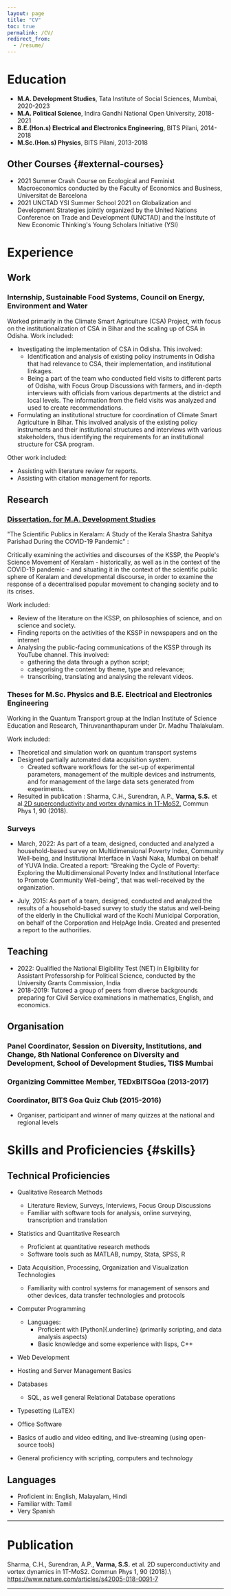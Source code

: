 ```yaml
---
layout: page
title: "CV"
toc: true
permalink: /CV/
redirect_from:
  - /resume/
---
```


# Education

-   **M.A. Development Studies**, Tata Institute of Social Sciences,
    Mumbai, 2020-2023
-   **M.A. Political Science**, Indira Gandhi National Open University,
    2018-2021
-   **B.E.(Hon.s) Electrical and Electronics Engineering**, BITS Pilani,
    2014-2018
-   **M.Sc.(Hon.s) Physics**, BITS Pilani, 2013-2018

## Other Courses {#external-courses}

-   2021 Summer Crash Course on Ecological and Feminist Macroeconomics
    conducted by the Faculty of Economics and Business, Universitat de
    Barcelona
-   2021 UNCTAD YSI Summer School 2021 on Globalization and Development
    Strategies jointly organized by the United Nations Conference on
    Trade and Development (UNCTAD) and the Institute of New Economic
    Thinking\'s Young Scholars Initiative (YSI)

# Experience

## Work

### Internship, Sustainable Food Systems, Council on Energy, Environment and Water

Worked primarily in the Climate Smart Agriculture (CSA) Project, with
focus on the institutionalization of CSA in Bihar and the scaling up of
CSA in Odisha. Work included:

-   Investigating the implementation of CSA in Odisha. This involved:
    -   Identification and analysis of existing policy instruments in
        Odisha that had relevance to CSA, their implementation, and
        institutional linkages.
    -   Being a part of the team who conducted field visits to different
        parts of Odisha, with Focus Group Discussions with farmers, and
        in-depth interviews with officials from various departments at
        the district and local levels. The information from the field
        visits was analyzed and used to create recommendations.
-   Formulating an institutional structure for coordination of Climate
    Smart Agriculture in Bihar. This involved analysis of the existing
    policy instruments and their institutional structures and interviews
    with various stakeholders, thus identifying the requirements for an
    institutional structure for CSA program.

Other work included:

-   Assisting with literature review for reports.
-   Assisting with citation management for reports.

## Research

### [Dissertation, for M.A. Development Studies](http://mads.sangeethvarma.com)

\"The Scientific Publics in Keralam: A Study of the Kerala Shastra
Sahitya Parishad During the COVID-19 Pandemic\" :

Critically examining the activities and discourses of the KSSP, the
People\'s Science Movement of Keralam - historically, as well as in the
context of the COVID-19 pandemic - and situating it in the context of
the scientific public sphere of Keralam and developmental discourse, in
order to examine the response of a decentralised popular movement to
changing society and to its crises.

Work included:

-   Review of the literature on the KSSP, on philosophies of science,
    and on science and society.
-   Finding reports on the activities of the KSSP in newspapers and on
    the internet
-   Analysing the public-facing communications of the KSSP through its
    YouTube channel. This involved:
    -   gathering the data through a python script;
    -   categorising the content by theme, type and relevance;
    -   transcribing, translating and analysing the relevant videos.

### Theses for M.Sc. Physics and B.E. Electrical and Electronics Engineering

Working in the Quantum Transport group at the Indian Institute of
Science Education and Research, Thiruvananthapuram under Dr. Madhu
Thalakulam.

Work included:

-   Theoretical and simulation work on quantum transport systems
-   Designed partially automated data acquisition system.
    -   Created software workflows for the set-up of experimental
        parameters, management of the multiple devices and instruments,
        and for management of the large data sets generated from
        experiments.
-   Resulted in publication : Sharma, C.H., Surendran, A.P., **Varma,
    S.S.** et al.[2D superconductivity and vortex dynamics in
    1T-MoS2.](https://www.nature.com/articles/s42005-018-0091-7) Commun
    Phys 1, 90 (2018).

### Surveys

-   March, 2022: As part of a team, designed, conducted and analyzed a
    household-based survey on Multidimensional Poverty Index, Community
    Well-being, and Institutional Interface in Vashi Naka, Mumbai on
    behalf of YUVA India. Created a report: \"Breaking the Cycle of
    Poverty: Exploring the Multidimensional Poverty Index and
    Institutional Interface to Promote Community Well-being\", that was
    well-received by the organization.

-   July, 2015: As part of a team, designed, conducted and analyzed the
    results of a household-based survey to study the status and
    well-being of the elderly in the Chullickal ward of the Kochi
    Municipal Corporation, on behalf of the Corporation and HelpAge
    India. Created and presented a report to the authorities.

## Teaching

-   2022: Qualified the National Eligibility Test (NET) in Eligibility
    for Assistant Professorship for Political Science, conducted by the
    University Grants Commission, India
-   2018-2019: Tutored a group of peers from diverse backgrounds
    preparing for Civil Service examinations in mathematics, English,
    and economics.

## Organisation

### Panel Coordinator, Session on Diversity, Institutions, and Change, 8th National Conference on Diversity and Development, School of Development Studies, TISS Mumbai

### Organizing Committee Member, TEDxBITSGoa (2013-2017)

### Coordinator, BITS Goa Quiz Club (2015-2016)

-   Organiser, participant and winner of many quizzes at the national
    and regional levels

# Skills and Proficiencies {#skills}

## Technical Proficiencies

-   Qualitative Research Methods

    -   Literature Review, Surveys, Interviews, Focus Group Discussions
    -   Familiar with software tools for analysis, online surveying,
        transcription and translation

-   Statistics and Quantitative Research

    -   Proficient at quantitative research methods
    -   Software tools such as MATLAB, numpy, Stata, SPSS, R

-   Data Acquisition, Processing, Organization and Visualization
    Technologies

    -   Familiarity with control systems for management of sensors and
        other devices, data transfer technologies and protocols

-   Computer Programming

    -   Languages:
        -   Proficient with [Python]{.underline} (primarily scripting,
            and data analysis aspects)
        -   Basic knowledge and some experience with lisps, C++

-   Web Development

-   Hosting and Server Management Basics

-   Databases

    -   SQL, as well general Relational Database operations

-   Typesetting (LaTEX)

-   Office Software

-   Basics of audio and video editing, and live-streaming (using
    open-source tools)

-   General proficiency with scripting, computers and technology

## Languages

-   Proficient in: English, Malayalam, Hindi
-   Familiar with: Tamil
-   Very Spanish

------------------------------------------------------------------------

# Publication

Sharma, C.H., Surendran, A.P., **Varma, S.S.** et al. 2D
superconductivity and vortex dynamics in 1T-MoS2. Commun Phys 1, 90
(2018).\\ <https://www.nature.com/articles/s42005-018-0091-7>

------------------------------------------------------------------------
